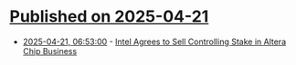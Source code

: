 # [Published on 2025-04-21](index.md)

* [2025-04-21, 06:53:00](https://soylentnews.org/article.pl?sid=25/04/20/0455204&from=rss) - [Intel Agrees to Sell Controlling Stake in Altera Chip Business](https://soylentnews.org/article.pl?sid=25/04/20/0455204&from=rss)
